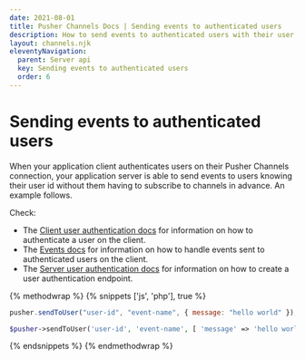 ```yaml
---
date: 2021-08-01
title: Pusher Channels Docs | Sending events to authenticated users
description: How to send events to authenticated users with their user id
layout: channels.njk
eleventyNavigation:
  parent: Server api
  key: Sending events to authenticated users
  order: 6
---
```


# Sending events to authenticated users

When your application client authenticates users on their Pusher Channels connection, your application server is able to send events to users knowing their user id without them having to subscribe to channels in advance. An example follows.

Check:
- The [Client user authentication docs](/docs/channels/using_channels/user-authentication) for information on how to authenticate a user on the client.
- The [Events docs](/docs/channels/using_channels/events/#binding-on-the-user-object) for information on how to handle events sent to authenticated users on the client.
- The [Server user authentication docs](/docs/channels/server_api/authenticating-users) for information on how to create a user authentication endpoint.

{% methodwrap %}
{% snippets ['js', 'php'], true %}

```js
pusher.sendToUser("user-id", "event-name", { message: "hello world" });
```

```php
$pusher->sendToUser('user-id', 'event-name', [ 'message' => 'hello world' ]);
```

{% endsnippets %}
{% endmethodwrap %}
